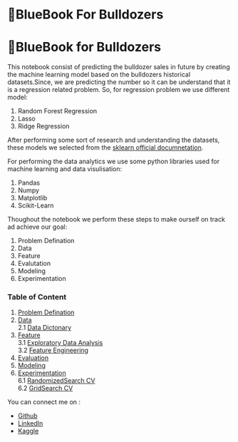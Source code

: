 # 🚜BlueBook For Bulldozers

# 🚜BlueBook for Bulldozers

This notebook consist of predicting the bulldozer sales in future by creating the machine learning model based on the bulldozers historical datasets.Since, we are predicting the number so it can be understand that it is a regression related problem. So, for regression problem we use different model:
1. Random Forest Regression
2. Lasso
3. Ridge Regression

After performing some sort of research and understanding the datasets, these models we selected from the [sklearn official documnetation](https://scikit-learn.org/stable/tutorial/machine_learning_map/index.html).

For performing the data analytics we use some python libraries used for machine learning and data visulisation:
1. Pandas
2. Numpy
3. Matplotlib
4. Scikit-Learn

Thoughout the notebook we perform these steps to make ourself on track ad achieve our goal:
1. Problem Defination
2. Data
3. Feature
4. Evalutation
5. Modeling
6. Experimentation

### Table of Content
1. [Problem Defination](#problem-defination)
2. [Data](#data)<br>
    2.1 [Data Dictonary](#data-dictonary)
3. [Feature](#feature)<br>
    3.1 [Exploratory Data Analysis](#eda)<br>
    3.2 [Feature Engineering](#feature-engineering)
4. [Evaluation](#evaluation)
5. [Modeling](#modeling)
6. [Experimentation](#experimentation)<br>
    6.1 [RandomizedSearch CV](#randomizedsearch-cv)<br>
    6.2 [GridSearch CV](#gridsearch-cv)

You can connect me on :
* [Github](https://www.github.com/abhishekv5055)
* [LinkedIn](https://www.linkedin.com/in/abhishek-vaish)
* [Kaggle](https://www.kaggle.com/abhishekv5055)
